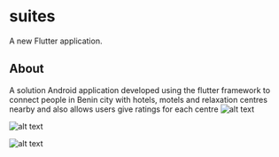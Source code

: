 # suites

A new Flutter application.

## About

A solution Android application developed using the flutter framework to connect people in Benin city with hotels, motels and relaxation centres nearby and also allows users give ratings for each centre
![alt text](https://firebasestorage.googleapis.com/v0/b/suites-63800.appspot.com/o/suite1.png?alt=media&token=de58b0b3-a074-41c4-b474-500a417b5dae)

![alt text](https://firebasestorage.googleapis.com/v0/b/suites-63800.appspot.com/o/Suite2.png?alt=media&token=aed8f4e5-7b38-42b9-9b26-088f0236591b)

![alt text](https://firebasestorage.googleapis.com/v0/b/suites-63800.appspot.com/o/suite3.png?alt=media&token=8980d07a-a22c-4f48-8969-07c944b2da89)




